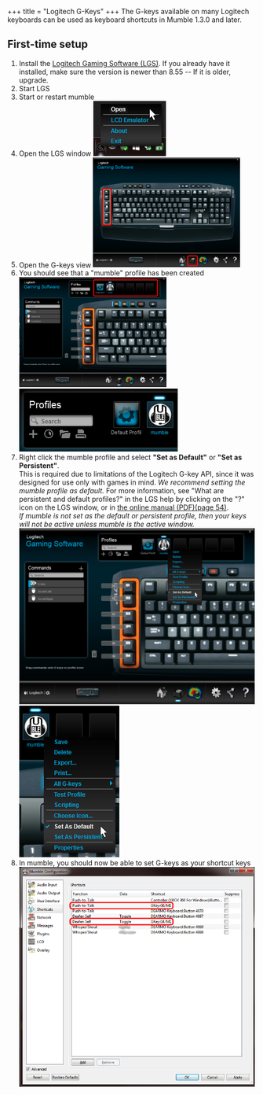 +++
title = "Logitech G-Keys"
+++
The G-keys available on many Logitech keyboards can be used as keyboard shortcuts in Mumble 1.3.0 and later.

## First-time setup

1. Install the [Logitech Gaming Software (LGS)](http://support.logitech.com/en_ca/software/gaming-software). If you already have it installed, make sure the version is newer than 8.55 -- If it is older, upgrade.
2. Start LGS
3. Start or restart mumble
4. Open the LGS window ![Screenshot](Open-lgs.png)
5. Open the G-keys view <img src="Open-gkeys-border.png" alt="Screenshot" width=300>
6. You should see that a "mumble" profile has been created <img src="Mumble-profile-border.png" alt="Screenshot" width=300> ![Screenshot](Mumble-profile-detail.png)
7. Right click the mumble profile and select **"Set as Default"** or **"Set as Persistent"**.\
   This is required due to limitations of the Logitech G-key API, since it was designed for use only with games in mind.
   *We recommend setting the mumble profile as default.*
   For more information, see "What are persistent and default profiles?" in the LGS help by clicking on the "?" icon on the LGS window, or in [the online manual (PDF)(page 54)](http://www.logitech.com/assets/51813/3/lgs-guide.pdf).\
   *If mumble is not set as the default or persistent profile, then your keys will not be active unless mumble is the active window.*
   ![Screenshot](Set-as-default.png) ![Screenshot](Set-as-default-detail.png)
8. In mumble, you should now be able to set G-keys as your shortcut keys ![Screenshot](Mumble-gkey-shortcuts.png)
